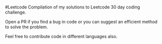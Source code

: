 #Leetcode
Compilation of my solutions to Leetcode 30 day coding challenge.

Open a PR if you find a bug in code or you can suggest an efficient method to solve the problem.

Feel free to contribute code in different languages also.
